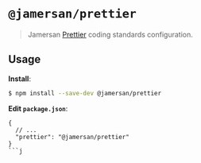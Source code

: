 # `@jamersan/prettier`

> Jamersan [Prettier](https://prettier.io) coding standards configuration.

## Usage

**Install**:

```bash
$ npm install --save-dev @jamersan/prettier
```

**Edit `package.json`**:

```jsonc
{
  // ...
  "prettier": "@jamersan/prettier"
}
```j
